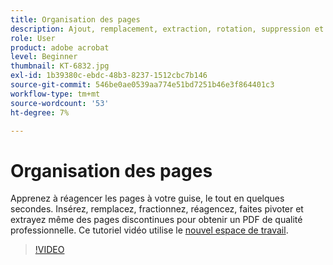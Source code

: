 ```yaml
---
title: Organisation des pages
description: Ajout, remplacement, extraction, rotation, suppression et réorganisation de pages dans votre PDF
role: User
product: adobe acrobat
level: Beginner
thumbnail: KT-6832.jpg
exl-id: 1b39380c-ebdc-48b3-8237-1512cbc7b146
source-git-commit: 546be0ae0539aa774e51bd7251b46e3f864401c3
workflow-type: tm+mt
source-wordcount: '53'
ht-degree: 7%

---
```


# Organisation des pages

Apprenez à réagencer les pages à votre guise, le tout en quelques secondes. Insérez, remplacez, fractionnez, réagencez, faites pivoter et extrayez même des pages discontinues pour obtenir un PDF de qualité professionnelle. Ce tutoriel vidéo utilise le [nouvel espace de travail](new-workspace.md).

>[!VIDEO](https://video.tv.adobe.com/v/3409022?hidetitle=true)